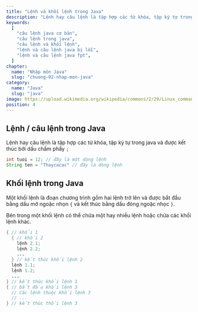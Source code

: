 ```yaml
---
title: "Lệnh và khối lệnh trong Java"
description: "Lệnh hay câu lệnh là tập hợp các từ khóa, tập ký tự trong java và được kết thúc bởi dấu chấm phẩy"
keywords:
  [
    "câu lệnh java cơ bản",
    "câu lệnh trong java",
    "câu lệnh và khối lệnh",
    "lệnh và câu lệnh java bị lỗi",
    "lệnh và câu lệnh java fpt",
  ]
chapter:
  name: "Nhập môn Java"
  slug: "chuong-02-nhap-mon-java"
category:
  name: "Java"
  slug: "java"
image: https://upload.wikimedia.org/wikipedia/commons/2/29/Linux_command-line._Bash._GNOME_Terminal._screenshot.png
position: 4
---
```


## Lệnh / câu lệnh trong Java

Lệnh hay câu lệnh là tập hợp các từ khóa, tập ký tự trong java và được kết thúc bởi dấu chấm phẩy `;`

<div class="example"></div>

```java
int tuoi = 12; // đây là một dòng lệnh
String ten = "Thaycacac" // đây là dòng lệnh
```

## Khối lệnh trong Java

Một khối lệnh là đoạn chương trình gồm hai lệnh trở lên và được bắt đầu bằng dấu mở ngoặc nhọn `{` và kết thúc bằng dấu đóng ngoặc nhọc `}`.

Bên trong một khối lệnh có thể chứa một hay nhiều lệnh hoặc chứa các khối lệnh khác.

```java
{ // khối 1
  { // khối 2
    lệnh 2.1;
    lệnh 2.2;
    ...
  } // kết thúc khối lệnh 2
  lệnh 1.1;
  lệnh 1.2;
  ...
} // kết thúc khối lệnh 1
{ // bắt đầu khối lệnh 3
  // Các lệnh thuộc khối lệnh 3
  // ...
} // kết thúc thối lệnh 3
```
